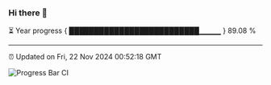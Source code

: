 ### Hi there 👋

⏳ Year progress { ██████████████████████████▁▁▁▁ } 89.08 %

---

⏰ Updated on Fri, 22 Nov 2024 00:52:18 GMT

![Progress Bar CI](https://github.com/Shyam-Makwana/GitHub-Actions-Demo/workflows/Progress%20Bar%20CI/badge.svg)
